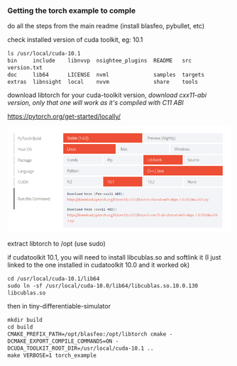 ### Getting the torch example to comple

do all the steps from the main readme  (install blasfeo, pybullet, etc)

check installed version of cuda toolkit, eg: 10.1
```
ls /usr/local/cuda-10.1
bin     include    libnvvp  nsightee_plugins  README   src      version.txt
doc     lib64      LICENSE  nvml              samples  targets
extras  libnsight  local    nvvm              share    tools
``` 

download libtorch for your cuda-toolkit version, 
*download cxx11-abi version, only that one 
will work as it's compiled with C11 ABI*

https://pytorch.org/get-started/locally/

![](./resources/libtorch.png)

extract libtorch to /opt (use sudo)

if cudatoolkit 10.1, you will need to install libcublas.so and softlink it
(I just linked to the one installed in cudatoolkit 10.0 and it worked ok)

```
cd /usr/local/cuda-10.1/lib64
sudo ln -sf /usr/local/cuda-10.0/lib64/libcublas.so.10.0.130 libcublas.so
```

then in tiny-differentiable-simulator

```
mkdir build
cd build
CMAKE_PREFIX_PATH=/opt/blasfeo:/opt/libtorch cmake -DCMAKE_EXPORT_COMPILE_COMMANDS=ON -DCUDA_TOOLKIT_ROOT_DIR=/usr/local/cuda-10.1 .. 
make VERBOSE=1 torch_example
```